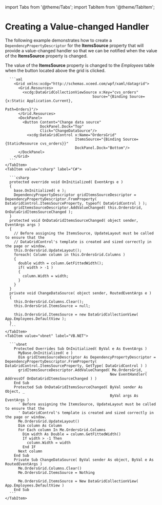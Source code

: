 import Tabs from '@theme/Tabs';
import TabItem from '@theme/TabItem';

# Creating a Value-changed Handler

The following example demonstrates how to create a `DependencyPropertyDescriptor` for the **ItemsSource** property that will provide a value-changed handler so that we can be notified when the value of the **ItemsSource** property is changed.

The value of the **ItemsSource** property is changed to the *Employees* table when the button located above the grid is clicked.

<Tabs>
    <TabItem value="xaml" label="XAML" default>

      ```xml
        <Grid xmlns:xcdg="http://schemas.xceed.com/wpf/xaml/datagrid">
          <Grid.Resources>
            <xcdg:DataGridCollectionViewSource x:Key="cvs_orders"
                                            Source="{Binding Source={x:Static Application.Current},
                                                              Path=Orders}"/>
          </Grid.Resources>
          <DockPanel>
            <Button Content="Change data source"
                    DockPanel.Dock="Top"
                    Click="ChangeDataSource"/>
              <xcdg:DataGridControl x:Name="OrdersGrid"
                                    ItemsSource="{Binding Source={StaticResource cvs_orders}}"
                                    DockPanel.Dock="Bottom"/>
          </DockPanel>
        </Grid>
      ```
    </TabItem>
    <TabItem value="csharp" label="C#">

      ```csharp
      protected override void OnInitialized( EventArgs e )
      {
        base.OnInitialized( e );
        DependencyPropertyDescriptor gridItemsSourceDescriptor = DependencyPropertyDescriptor.FromProperty( DataGridControl.ItemsSourceProperty, typeof( DataGridControl ) );
        gridItemsSourceDescriptor.AddValueChanged( this.OrdersGrid, OnDataGridItemsSourceChanged );
      }
      protected void OnDataGridItemsSourceChanged( object sender, EventArgs args )
      {
        // Before assigning the ItemsSource, UpdateLayout must be called to ensure that the
        // DataGridControl's template is created and sized correctly in the page or window.
        this.OrdersGrid.UpdateLayout();
        foreach( Column column in this.OrdersGrid.Columns )
        {
          double width = column.GetFittedWidth();
          if( width > -1 )
          {
            column.Width = width;
          }
        }
      }
      private void ChangeDataSource( object sender, RoutedEventArgs e )
      {
        this.OrdersGrid.Columns.Clear();
        this.OrdersGrid.ItemsSource = null;
          
        this.OrdersGrid.ItemsSource = new DataGridCollectionView( App.Employees.DefaultView );
      }
      ```
    </TabItem>
    <TabItem value="vbnet" label="VB.NET">

      ```vbnet
        Protected Overrides Sub OnInitialized( ByVal e As EventArgs )
          MyBase.OnInitialized( e ) 
          Dim gridItemsSourceDescriptor As DependencyPropertyDescriptor = DependencyPropertyDescriptor.FromProperty( DataGridControl.ItemsSourceProperty, GetType( DataGridControl ) )
          gridItemsSourceDescriptor.AddValueChanged( Me.OrdersGrid, _
                                                    New EventHandler( AddressOf OnDataGridItemsSourceChanged ) )
        End Sub
        Protected Sub OnDataGridItemsSourceChanged( ByVal sender As Object, _
                                                    ByVal args As EventArgs )
          ' Before assigning the ItemsSource, UpdateLayout must be called to ensure that the
          ' DataGridControl's template is created and sized correctly in the page or window.
          Me.OrdersGrid.UpdateLayout()
          Dim column As Column
          For Each column In Me.OrdersGrid.Columns
            Dim width As Double = column.GetFittedWidth()
            If width > -1 Then
              column.Width = width
            End IF
          Next column
        End Sub
        Private Sub ChangeDataSource( ByVal sender As object, ByVal e As RoutedEventArgs )
          Me.OrdersGrid.Columns.Clear()
          Me.OrdersGrid.ItemsSource = Nothing
            
          Me.OrdersGrid.ItemsSource = New DataGridCollectionView( App.Employees.DefaultView )
        End Sub
      ```
    </TabItem>    
  </Tabs>